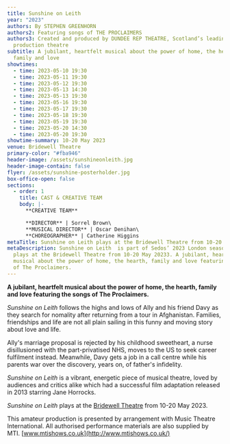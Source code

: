 ```yaml
---
title: Sunshine on Leith
year: "2023"
authors: By STEPHEN GREENHORN
authors2: Featuring songs of THE PROCLAIMERS
authors3: Created and produced by DUNDEE REP THEATRE, Scotland’s leading
  production theatre
subtitle: A jubilant, heartfelt musical about the power of home, the hearth,
  family and love
showtimes:
  - time: 2023-05-10 19:30
  - time: 2023-05-11 19:30
  - time: 2023-05-12 19:30
  - time: 2023-05-13 14:30
  - time: 2023-05-13 19:30
  - time: 2023-05-16 19:30
  - time: 2023-05-17 19:30
  - time: 2023-05-18 19:30
  - time: 2023-05-19 19:30
  - time: 2023-05-20 14:30
  - time: 2023-05-20 19:30
showtime-summary: 10-20 May 2023
venue: Bridewell Theatre
primary-color: "#fba946"
header-image: /assets/sunshineonleith.jpg
header-image-contain: false
flyer: /assets/sunshine-posterholder.jpg
box-office-open: false
sections:
  - order: 1
    title: CAST & CREATIVE TEAM
    body: |-
      **CREATIVE TEAM**

      **DIRECTOR** | Sorrel Brown\
      **MUSICAL DIRECTOR** | Oscar Denihan\
      **CHOREOGRAPHER** | Catherine Higgins
metaTitle: Sunshine on Leith plays at the Bridewell Theatre from 10-20 May 2023
metaDescription: Sunshine on Leith  is part of Sedos’ 2023 London season and
  plays at the Bridewell Theatre from 10-20 May 20233. A jubilant, heartfelt
  musical about the power of home, the hearth, family and love featuring songs
  of The Proclaimers.
---
```

**A jubilant, heartfelt musical about the power of home, the hearth, family and love featuring the songs of The Proclaimers.**

*Sunshine on Leith* follows the highs and lows of Ally and his friend Davy as they search for nomality after returning from a tour in Afghanistan. Families, friendships and life are not all plain sailing in this funny and moving story about love and life.

Ally's marriage proposal is rejected by his childhood sweetheart, a nurse disillusioned with the part-privatised NHS, moves to the US to seek career fulfilment instead. Meanwhile, Davy gets a job in a call centre while his parents war over the discovery, years on, of father's infidelity.

*Sunshine on Leith* is a vibrant, energetic piece of musical theatre, loved by audiences and critics alike which had a successful film adaptation released in 2013 starring Jane Horrocks.

*Sunshine on Leith* plays at the [Bridewell Theatre](https://sedos.co.uk/venues/bridewell) from 10-20 May 2023.

This amateur production is presented by arrangement with Music Theatre International. All authorised performance materials are also supplied by MTI. [www.mtishows.co.uk](http://www.mtishows.co.uk/)
